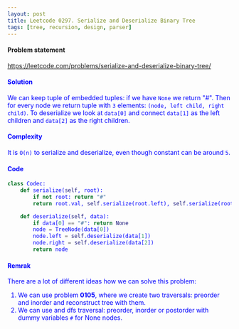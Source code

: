 ```yaml
---
layout: post
title: Leetcode 0297. Serialize and Deserialize Binary Tree
tags: [tree, recursion, design, parser]
---
```


#### Problem statement

<a href="https://leetcode.com/problems/serialize-and-deserialize-binary-tree/"> <font color = blue>https://leetcode.com/problems/serialize-and-deserialize-binary-tree/

#### Solution
We can keep tuple of embedded tuples: if we have `None` we return "#". Then for every node we return tuple with `3` elements: `(node, left child, right child)`. To deserialize we look at `data[0]` and connect `data[1]` as the left children and `data[2]` as the right children.

#### Complexity
It is `O(n)` to serialize and deserialize, even though constant can be around `5`.

#### Code
```python
class Codec:
    def serialize(self, root):
        if not root: return "#"
        return root.val, self.serialize(root.left), self.serialize(root.right)

    def deserialize(self, data):
        if data[0] == "#": return None
        node = TreeNode(data[0])
        node.left = self.deserialize(data[1])
        node.right = self.deserialize(data[2])
        return node
```

#### Remrak
There are a lot of different ideas how we can solve this problem:
1. We can use problem **0105**, where we create two traversals: preorder and inorder and reconstruct tree with them.
2. We can use and dfs traversal: preorder, inorder or postorder with dummy variables `#` for None nodes.
